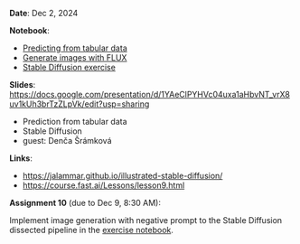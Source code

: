 **Date**: Dec 2, 2024

**Notebook**: 
* [Predicting from tabular data](Predicting_from_tabular_data.ipynb)
* [Generate images with FLUX](Flux_image_generation.ipynb)
* [Stable Diffusion exercise](stable_diffusion_exercise.ipynb)

**Slides**: https://docs.google.com/presentation/d/1YAeClPYHVc04uxa1aHbvNT_vrX8uv1kUh3brTzZLpVk/edit?usp=sharing

* Prediction from tabular data
* Stable Diffusion
* guest: Denča Šrámková

**Links**:

* https://jalammar.github.io/illustrated-stable-diffusion/
* https://course.fast.ai/Lessons/lesson9.html


**Assignment 10** (due to Dec 9, 8:30 AM):

Implement image generation with negative prompt to the Stable Diffusion
dissected pipeline in the [exercise notebook](stable_diffusion_exercise.ipynb). 
